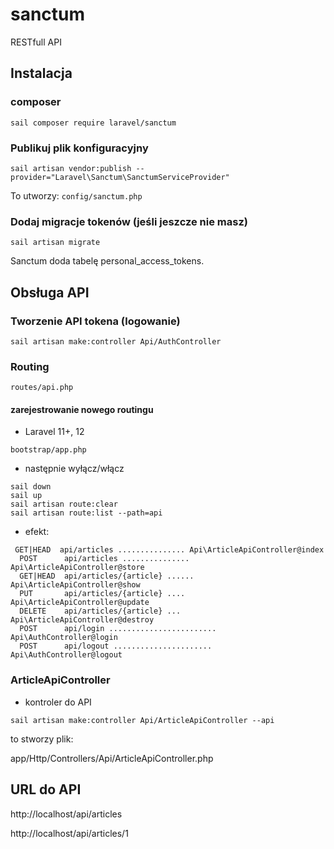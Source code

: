 # sanctum

RESTfull API

## Instalacja

### composer
```
sail composer require laravel/sanctum
```
### Publikuj plik konfiguracyjny

```
sail artisan vendor:publish --provider="Laravel\Sanctum\SanctumServiceProvider"
```
To utworzy: `config/sanctum.php`

### Dodaj migracje tokenów (jeśli jeszcze nie masz)

```
sail artisan migrate
```

Sanctum doda tabelę personal_access_tokens.

## Obsługa API

### Tworzenie API tokena (logowanie)

```
sail artisan make:controller Api/AuthController
```
### Routing

`routes/api.php`

#### zarejestrowanie nowego routingu

- Laravel 11+, 12

```
bootstrap/app.php
```
- następnie wyłącz/włącz

```
sail down
sail up
sail artisan route:clear
sail artisan route:list --path=api
```

- efekt:

```
 GET|HEAD  api/articles ............... Api\ArticleApiController@index
  POST      api/articles ............... Api\ArticleApiController@store
  GET|HEAD  api/articles/{article} ...... Api\ArticleApiController@show
  PUT       api/articles/{article} .... Api\ArticleApiController@update
  DELETE    api/articles/{article} ... Api\ArticleApiController@destroy
  POST      api/login ........................ Api\AuthController@login
  POST      api/logout ...................... Api\AuthController@logout
```

### ArticleApiController

- kontroler do API

```
sail artisan make:controller Api/ArticleApiController --api
```

to stworzy plik: 

app/Http/Controllers/Api/ArticleApiController.php  

## URL do API

http://localhost/api/articles

http://localhost/api/articles/1



